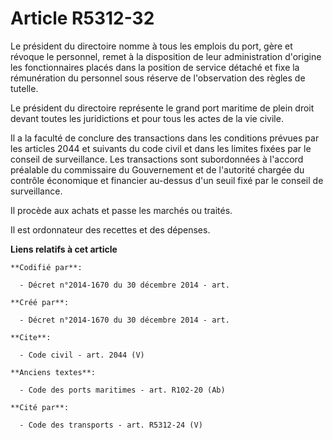 # Article R5312-32

Le président du directoire nomme à tous les emplois du port, gère et révoque le personnel, remet à la disposition de leur
administration d'origine les fonctionnaires placés dans la position de service détaché et fixe la rémunération du personnel
sous réserve de l'observation des règles de tutelle. 

Le président du directoire représente le grand port maritime de plein droit devant toutes les juridictions et pour tous les
actes de la vie civile. 

Il a la faculté de conclure des transactions dans les conditions prévues par les articles 2044 et suivants du code civil et
dans les limites fixées par le conseil de surveillance. Les transactions sont subordonnées à l'accord préalable du
commissaire du Gouvernement et de l'autorité chargée du contrôle économique et financier au-dessus d'un seuil fixé par le
conseil de surveillance. 

Il procède aux achats et passe les marchés ou traités. 

Il est ordonnateur des recettes et des dépenses.

**Liens relatifs à cet article**

	**Codifié par**:

	  - Décret n°2014-1670 du 30 décembre 2014 - art.

	**Créé par**:

	  - Décret n°2014-1670 du 30 décembre 2014 - art.

	**Cite**:

	  - Code civil - art. 2044 (V)

	**Anciens textes**:

	  - Code des ports maritimes - art. R102-20 (Ab)

	**Cité par**:

	  - Code des transports - art. R5312-24 (V)
